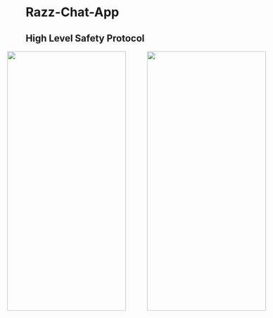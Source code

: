 # Razz-Chat-App
## High Level Safety Protocol
<div style="display:flex; justify-content: center; gap: 3rem;">
<img src="https://github.com/erhangocen/RAZZ-Chat-APP/blob/RAZZ/assets/loading.png?raw=true" width="270" height="590">

<img src="https://github.com/erhangocen/RAZZ-Chat-APP/blob/RAZZ/assets/razz-2.png?raw=true" width="270" height="590">
</div>

